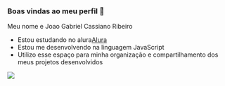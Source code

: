 ### Boas vindas ao meu perfil 💙

Meu nome e Joao Gabriel Cassiano Ribeiro 

- Estou estudando no alura[Alura](https://www.alura.com.br)
- Estou me desenvolvendo na linguagem JavaScript
- Utilizo esse espaço para minha organização e compartilhamento dos meus projetos desenvolvidos



![](https://media1.tenor.com/m/xVss_2NMG70AAAAd/joui-jouki.gif)
